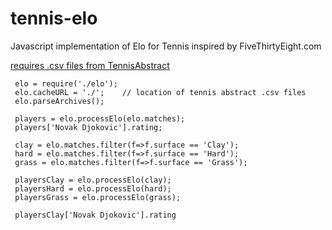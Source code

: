 # tennis-elo
Javascript implementation of Elo for Tennis inspired by FiveThirtyEight.com

[requires .csv files from TennisAbstract](https://github.com/JeffSackmann/tennis_atp)


```
 elo = require('./elo');
 elo.cacheURL = './';    // location of tennis abstract .csv files
 elo.parseArchives();
 
 players = elo.processElo(elo.matches);
 players['Novak Djokovic'].rating;
 
 clay = elo.matches.filter(f=>f.surface == 'Clay');
 hard = elo.matches.filter(f=>f.surface == 'Hard');
 grass = elo.matches.filter(f=>f.surface == 'Grass');
 
 playersClay = elo.processElo(clay);
 playersHard = elo.processElo(hard);
 playersGrass = elo.processElo(grass);

 playersClay['Novak Djokovic'].rating
```

